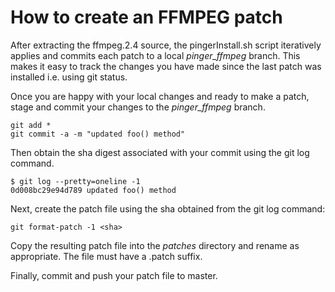 # How to create an FFMPEG patch

After extracting the ffmpeg.2.4 source, the pingerInstall.sh script iteratively applies and commits each patch to a local *pinger_ffmpeg* branch. This makes it easy to track the changes you have made since the last patch was installed i.e. using git status.

Once you are happy with your local changes and ready to make a patch, stage and commit your changes to the *pinger_ffmpeg* branch.

```
git add *
git commit -a -m "updated foo() method"
```
Then obtain the sha digest associated with your commit using the git log command.
```
$ git log --pretty=oneline -1
0d008bc29e94d789 updated foo() method
```
Next, create the patch file using the sha obtained from the git log command:
```
git format-patch -1 <sha>
```

Copy the resulting patch file into the *patches* directory and rename as appropriate. The file must have a .patch suffix.

Finally, commit and push your patch file to master.
